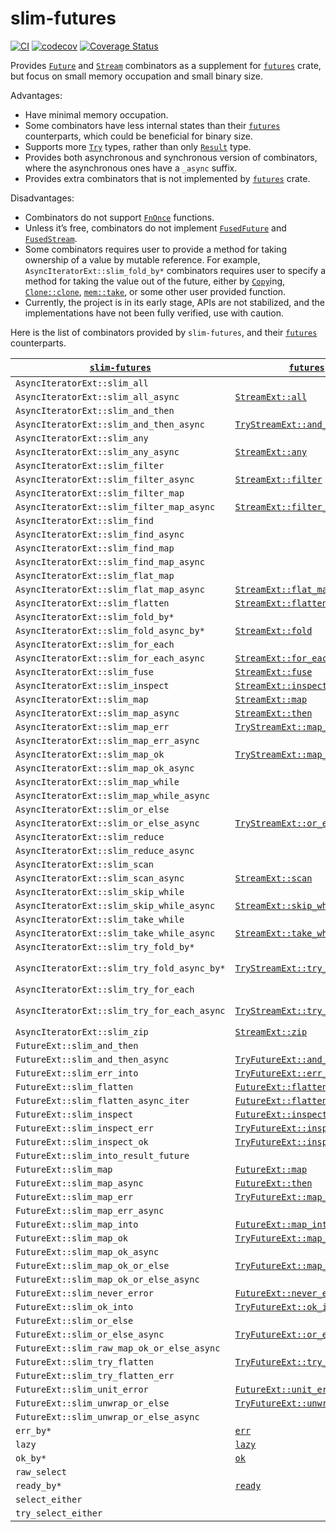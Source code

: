 # slim-futures

[![CI](https://github.com/EFanZh/slim-futures/actions/workflows/ci.yml/badge.svg)](https://github.com/EFanZh/slim-futures/actions/workflows/ci.yml)
[![codecov](https://codecov.io/gh/EFanZh/slim-futures/branch/main/graph/badge.svg)](https://codecov.io/gh/EFanZh/slim-futures)
[![Coverage Status](https://coveralls.io/repos/github/EFanZh/slim-futures/badge.svg?branch=main)](https://coveralls.io/github/EFanZh/slim-futures?branch=main)

Provides [`Future`] and [`Stream`] combinators as a supplement for [`futures`] crate, but focus on small memory
occupation and small binary size.

Advantages:

- Have minimal memory occupation.
- Some combinators have less internal states than their [`futures`] counterparts, which could be beneficial for binary
  size.
- Supports more [`Try`] types, rather than only [`Result`] type.
- Provides both asynchronous and synchronous version of combinators, where the asynchronous ones have a `_async` suffix.
- Provides extra combinators that is not implemented by [`futures`] crate.

Disadvantages:

- Combinators do not support [`FnOnce`] functions.
- Unless it’s free, combinators do not implement [`FusedFuture`] and [`FusedStream`].
- Some combinators requires user to provide a method for taking ownership of a value by mutable reference. For example,
  `AsyncIteratorExt::slim_fold_by*` combinators requires user to specify a method for taking the value out of the
  future, either by [`Copy`]ing, [`Clone::clone`], [`mem::take`], or some other user provided function.
- Currently, the project is in its early stage, APIs are not stabilized, and the implementations have not been fully
  verified, use with caution.

Here is the list of combinators provided by `slim-futures`, and their [`futures`] counterparts.

| [`slim-futures`]                            | [`futures`]                      | Notes                               |
| ------------------------------------------- | -------------------------------- | ----------------------------------- |
| `AsyncIteratorExt::slim_all`                |                                  |                                     |
| `AsyncIteratorExt::slim_all_async`          | [`StreamExt::all`]               |                                     |
| `AsyncIteratorExt::slim_and_then`           |                                  |                                     |
| `AsyncIteratorExt::slim_and_then_async`     | [`TryStreamExt::and_then`]       |                                     |
| `AsyncIteratorExt::slim_any`                |                                  |                                     |
| `AsyncIteratorExt::slim_any_async`          | [`StreamExt::any`]               |                                     |
| `AsyncIteratorExt::slim_filter`             |                                  |                                     |
| `AsyncIteratorExt::slim_filter_async`       | [`StreamExt::filter`]            |                                     |
| `AsyncIteratorExt::slim_filter_map`         |                                  |                                     |
| `AsyncIteratorExt::slim_filter_map_async`   | [`StreamExt::filter_map`]        |                                     |
| `AsyncIteratorExt::slim_find`               |                                  |                                     |
| `AsyncIteratorExt::slim_find_async`         |                                  |                                     |
| `AsyncIteratorExt::slim_find_map`           |                                  |                                     |
| `AsyncIteratorExt::slim_find_map_async`     |                                  |                                     |
| `AsyncIteratorExt::slim_flat_map`           |                                  |                                     |
| `AsyncIteratorExt::slim_flat_map_async`     | [`StreamExt::flat_map`]          |                                     |
| `AsyncIteratorExt::slim_flatten`            | [`StreamExt::flatten`]           |                                     |
| `AsyncIteratorExt::slim_fold_by*`           |                                  |                                     |
| `AsyncIteratorExt::slim_fold_async_by*`     | [`StreamExt::fold`]              |                                     |
| `AsyncIteratorExt::slim_for_each`           |                                  |                                     |
| `AsyncIteratorExt::slim_for_each_async`     | [`StreamExt::for_each`]          |                                     |
| `AsyncIteratorExt::slim_fuse`               | [`StreamExt::fuse`]              |                                     |
| `AsyncIteratorExt::slim_inspect`            | [`StreamExt::inspect`]           |                                     |
| `AsyncIteratorExt::slim_map`                | [`StreamExt::map`]               |                                     |
| `AsyncIteratorExt::slim_map_async`          | [`StreamExt::then`]              |                                     |
| `AsyncIteratorExt::slim_map_err`            | [`TryStreamExt::map_err`]        |                                     |
| `AsyncIteratorExt::slim_map_err_async`      |                                  |                                     |
| `AsyncIteratorExt::slim_map_ok`             | [`TryStreamExt::map_ok`]         |                                     |
| `AsyncIteratorExt::slim_map_ok_async`       |                                  |                                     |
| `AsyncIteratorExt::slim_map_while`          |                                  |                                     |
| `AsyncIteratorExt::slim_map_while_async`    |                                  |                                     |
| `AsyncIteratorExt::slim_or_else`            |                                  |                                     |
| `AsyncIteratorExt::slim_or_else_async`      | [`TryStreamExt::or_else`]        |                                     |
| `AsyncIteratorExt::slim_reduce`             |                                  |                                     |
| `AsyncIteratorExt::slim_reduce_async`       |                                  |                                     |
| `AsyncIteratorExt::slim_scan`               |                                  |                                     |
| `AsyncIteratorExt::slim_scan_async`         | [`StreamExt::scan`]              |                                     |
| `AsyncIteratorExt::slim_skip_while`         |                                  |                                     |
| `AsyncIteratorExt::slim_skip_while_async`   | [`StreamExt::skip_while`]        |                                     |
| `AsyncIteratorExt::slim_take_while`         |                                  |                                     |
| `AsyncIteratorExt::slim_take_while_async`   | [`StreamExt::take_while`]        |                                     |
| `AsyncIteratorExt::slim_try_fold_by*`       |                                  |                                     |
| `AsyncIteratorExt::slim_try_fold_async_by*` | [`TryStreamExt::try_fold`]       | Follows [`Iterator::try_fold`].     |
| `AsyncIteratorExt::slim_try_for_each`       |                                  |                                     |
| `AsyncIteratorExt::slim_try_for_each_async` | [`TryStreamExt::try_for_each`]   | Follows [`Iterator::try_for_each`]. |
| `AsyncIteratorExt::slim_zip`                | [`StreamExt::zip`]               |                                     |
| `FutureExt::slim_and_then`                  |                                  |                                     |
| `FutureExt::slim_and_then_async`            | [`TryFutureExt::and_then`]       |                                     |
| `FutureExt::slim_err_into`                  | [`TryFutureExt::err_into`]       |                                     |
| `FutureExt::slim_flatten`                   | [`FutureExt::flatten`]           |                                     |
| `FutureExt::slim_flatten_async_iter`        | [`FutureExt::flatten_stream`]    |                                     |
| `FutureExt::slim_inspect`                   | [`FutureExt::inspect`]           |                                     |
| `FutureExt::slim_inspect_err`               | [`TryFutureExt::inspect_err`]    |                                     |
| `FutureExt::slim_inspect_ok`                | [`TryFutureExt::inspect_ok`]     |                                     |
| `FutureExt::slim_into_result_future`        |                                  |                                     |
| `FutureExt::slim_map`                       | [`FutureExt::map`]               |                                     |
| `FutureExt::slim_map_async`                 | [`FutureExt::then`]              |                                     |
| `FutureExt::slim_map_err`                   | [`TryFutureExt::map_err`]        |                                     |
| `FutureExt::slim_map_err_async`             |                                  |                                     |
| `FutureExt::slim_map_into`                  | [`FutureExt::map_into`]          |                                     |
| `FutureExt::slim_map_ok`                    | [`TryFutureExt::map_ok`]         |                                     |
| `FutureExt::slim_map_ok_async`              |                                  |                                     |
| `FutureExt::slim_map_ok_or_else`            | [`TryFutureExt::map_ok_or_else`] |                                     |
| `FutureExt::slim_map_ok_or_else_async`      |                                  |                                     |
| `FutureExt::slim_never_error`               | [`FutureExt::never_error`]       |                                     |
| `FutureExt::slim_ok_into`                   | [`TryFutureExt::ok_into`]        |                                     |
| `FutureExt::slim_or_else`                   |                                  |                                     |
| `FutureExt::slim_or_else_async`             | [`TryFutureExt::or_else`]        |                                     |
| `FutureExt::slim_raw_map_ok_or_else_async`  |                                  |                                     |
| `FutureExt::slim_try_flatten`               | [`TryFutureExt::try_flatten`]    |                                     |
| `FutureExt::slim_try_flatten_err`           |                                  |                                     |
| `FutureExt::slim_unit_error`                | [`FutureExt::unit_error`]        |                                     |
| `FutureExt::slim_unwrap_or_else`            | [`TryFutureExt::unwrap_or_else`] |                                     |
| `FutureExt::slim_unwrap_or_else_async`      |                                  |                                     |
| `err_by*`                                   | [`err`]                          |                                     |
| `lazy`                                      | [`lazy`]                         |                                     |
| `ok_by*`                                    | [`ok`]                           |                                     |
| `raw_select`                                |                                  |                                     |
| `ready_by*`                                 | [`ready`]                        |                                     |
| `select_either`                             |                                  |                                     |
| `try_select_either`                         |                                  |                                     |

[`Clone::clone`]: https://doc.rust-lang.org/stable/std/clone/trait.Clone.html#tymethod.clone
[`Copy`]: https://doc.rust-lang.org/stable/std/marker/trait.Copy.html
[`FnOnce`]: https://doc.rust-lang.org/stable/std/ops/trait.FnOnce.html
[`Future`]: https://doc.rust-lang.org/stable/std/future/trait.Future.html
[`Result`]: https://doc.rust-lang.org/stable/std/result/enum.Result.html
[`Try`]: https://doc.rust-lang.org/stable/std/ops/trait.Try.html
[`FusedFuture`]: https://docs.rs/futures/latest/futures/future/trait.FusedFuture.html
[`FusedStream`]: https://docs.rs/futures/latest/futures/stream/trait.FusedStream.html
[`Stream`]: https://docs.rs/futures/latest/futures/stream/trait.Stream.html
[`mem::take`]: https://doc.rust-lang.org/stable/std/mem/fn.take.html
[`futures`]: https://docs.rs/futures/latest/futures/
[`slim-futures`]: https://github.com/EFanZh/slim-futures
[`FutureExt::flatten`]: https://docs.rs/futures/latest/futures/future/trait.FutureExt.html#method.flatten
[`FutureExt::flatten_stream`]: https://docs.rs/futures/latest/futures/future/trait.FutureExt.html#method.flatten_stream
[`FutureExt::inspect`]: https://docs.rs/futures/latest/futures/future/trait.FutureExt.html#method.inspect
[`FutureExt::map`]: https://docs.rs/futures/latest/futures/future/trait.FutureExt.html#method.map
[`FutureExt::map_into`]: https://docs.rs/futures/latest/futures/future/trait.FutureExt.html#method.map_into
[`FutureExt::never_error`]: https://docs.rs/futures/latest/futures/future/trait.FutureExt.html#method.never_error
[`FutureExt::then`]: https://docs.rs/futures/latest/futures/future/trait.FutureExt.html#method.then
[`FutureExt::unit_error`]: https://docs.rs/futures/latest/futures/future/trait.FutureExt.html#method.unit_error
[`StreamExt::all`]: https://docs.rs/futures/latest/futures/stream/trait.StreamExt.html#method.all
[`StreamExt::any`]: https://docs.rs/futures/latest/futures/stream/trait.StreamExt.html#method.any
[`StreamExt::filter`]: https://docs.rs/futures/latest/futures/stream/trait.StreamExt.html#method.filter
[`StreamExt::filter_map`]: https://docs.rs/futures/latest/futures/stream/trait.StreamExt.html#method.filter_map
[`StreamExt::flat_map`]: https://docs.rs/futures/latest/futures/stream/trait.StreamExt.html#method.flat_map
[`StreamExt::flatten`]: https://docs.rs/futures/latest/futures/stream/trait.StreamExt.html#method.flatten
[`StreamExt::fold`]: https://docs.rs/futures/latest/futures/stream/trait.StreamExt.html#method.fold
[`StreamExt::for_each`]: https://docs.rs/futures/latest/futures/stream/trait.StreamExt.html#method.for_each
[`StreamExt::fuse`]: https://docs.rs/futures/latest/futures/stream/trait.StreamExt.html#method.fuse
[`StreamExt::inspect`]: https://docs.rs/futures/latest/futures/stream/trait.StreamExt.html#method.inspect
[`StreamExt::map`]: https://docs.rs/futures/latest/futures/stream/trait.StreamExt.html#method.map
[`StreamExt::scan`]: https://docs.rs/futures/latest/futures/stream/trait.StreamExt.html#method.scan
[`StreamExt::skip_while`]: https://docs.rs/futures/latest/futures/stream/trait.StreamExt.html#method.skip_while
[`StreamExt::take_while`]: https://docs.rs/futures/latest/futures/stream/trait.StreamExt.html#method.take_while
[`StreamExt::then`]: https://docs.rs/futures/latest/futures/stream/trait.StreamExt.html#method.then
[`StreamExt::zip`]: https://docs.rs/futures/latest/futures/stream/trait.StreamExt.html#method.zip
[`Iterator::try_fold`]: https://doc.rust-lang.org/stable/std/iter/trait.Iterator.html#method.try_fold
[`Iterator::try_for_each`]: https://doc.rust-lang.org/stable/std/iter/trait.Iterator.html#method.try_for_each
[`TryFutureExt::and_then`]: https://docs.rs/futures/latest/futures/future/trait.TryFutureExt.html#method.and_then
[`TryFutureExt::err_into`]: https://docs.rs/futures/latest/futures/future/trait.TryFutureExt.html#method.err_into
[`TryFutureExt::inspect_err`]: https://docs.rs/futures/latest/futures/future/trait.TryFutureExt.html#method.inspect_err
[`TryFutureExt::inspect_ok`]: https://docs.rs/futures/latest/futures/future/trait.TryFutureExt.html#method.inspect_ok
[`TryFutureExt::map_err`]: https://docs.rs/futures/latest/futures/future/trait.TryFutureExt.html#method.map_err
[`TryFutureExt::map_ok`]: https://docs.rs/futures/latest/futures/future/trait.TryFutureExt.html#method.map_ok
[`TryFutureExt::map_ok_or_else`]: https://docs.rs/futures/latest/futures/future/trait.TryFutureExt.html#method.map_ok_or_else
[`TryFutureExt::ok_into`]: https://docs.rs/futures/latest/futures/future/trait.TryFutureExt.html#method.ok_into
[`TryFutureExt::or_else`]: https://docs.rs/futures/latest/futures/future/trait.TryFutureExt.html#method.or_else
[`TryFutureExt::try_flatten`]: https://docs.rs/futures/latest/futures/future/trait.TryFutureExt.html#method.try_flatten
[`TryFutureExt::unwrap_or_else`]: https://docs.rs/futures/latest/futures/future/trait.TryFutureExt.html#method.unwrap_or_else
[`TryStreamExt::and_then`]: https://docs.rs/futures/latest/futures/stream/trait.TryStreamExt.html#method.and_then
[`TryStreamExt::map_err`]: https://docs.rs/futures/latest/futures/stream/trait.TryStreamExt.html#method.map_err
[`TryStreamExt::map_ok`]: https://docs.rs/futures/latest/futures/stream/trait.TryStreamExt.html#method.map_ok
[`TryStreamExt::or_else`]: https://docs.rs/futures/latest/futures/stream/trait.TryStreamExt.html#method.or_else
[`TryStreamExt::try_fold`]: https://docs.rs/futures/latest/futures/stream/trait.TryStreamExt.html#method.try_fold
[`TryStreamExt::try_for_each`]: https://docs.rs/futures/latest/futures/stream/trait.TryStreamExt.html#method.try_for_each
[`err`]: https://docs.rs/futures/latest/futures/future/fn.err.html
[`lazy`]: https://docs.rs/futures/latest/futures/future/fn.lazy.html
[`ok`]: https://docs.rs/futures/latest/futures/future/fn.ok.html
[`ready`]: https://docs.rs/futures/latest/futures/future/fn.ready.html
